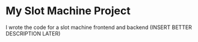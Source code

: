 # My Slot Machine Project
I wrote the code for a slot machine frontend and backend (INSERT BETTER DESCRIPTION LATER) 
